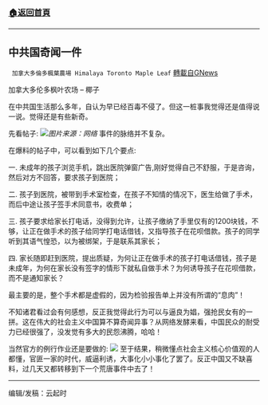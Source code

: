 ###  [:house:返回首頁](https://github.com/ourhimalayas/txt)
---


## 中共国奇闻一件
` 加拿大多倫多楓葉農場 Himalaya Toronto Maple Leaf` [轉載自GNews](https://gnews.org/zh-hans/1584757/)

加拿大多伦多枫叶农场 – 椰子

在中共国生活那么多年，自认为早已经百毒不侵了。但这一桩事我觉得还是值得说一说。觉得还是有些新奇。

先看帖子:
![](https://assets.gnews.org/wp-content/uploads/2021/10/mmexport1633588579176-scaled.jpg)*图片来源：网络*
事件的脉络并不复杂。

在爆料的帖子中，可以看到如下几个要点:

一. 未成年的孩子浏览手机，跳出医院弹窗广告,刚好觉得自己不舒服，于是咨询，然后对方不回答，要求孩子到医院；

二. 孩子到医院，被带到手术室检查，在孩子不知情的情况下，医生给做了手术，而后中途让孩子签手术同意书，收费单；

三. 孩子要求给家长打电话，没得到允许，让孩子缴纳了手里仅有的1200块钱，不够，让正在做手术的孩子给同学打电话借钱，又指导孩子在花呗借款。孩子的同学听到其语气惶恐，以为被绑架，于是联系其家长；

四. 家长随即赶到医院，提出质疑，为何让正在做手术的孩子打电话借钱，孩子是未成年，为何在家长没有签字的情形下就私自做手术？为何诱导孩子在花呗借款，而不是通知家长？

最主要的是，整个手术都是虚假的，因为检验报告单上并没有所谓的“息肉”！

不知诸君看过会有何感想，反正我觉得此行为可以与逼良为娼，强抢民女有的一拼。这在伟大的社会主义中国算不算奇闻异事？从网络发酵来看，中国民众的耐受力已经很强了，没发觉有多大的民怨沸腾，哈哈！

当然官方的例行作业还是要做的:
![](https://assets.gnews.org/wp-content/uploads/2021/10/mmexport1633578382491.jpg)
至于结果，稍微懂点社会主义核心价值观的人都懂，官匪一家的时代，威逼利诱，大事化小小事化了罢了。反正中国又不缺喜料，过几天又都转移到下一个荒唐事件中去了！

* * *

编辑/发稿：云起时
